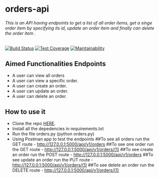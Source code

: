 # orders-api

 ###### This is an API having endpoints to get a list of all order items, get a singe order item by specifying its id, update an order item and finally can delete the order item .




[![Build Status](https://travis-ci.com/TeamoreA/app-api.svg?branch=develop)](https://travis-ci.com/TeamoreA/app-api)
[![Test Coverage](https://api.codeclimate.com/v1/badges/a99a88d28ad37a79dbf6/test_coverage)](https://codeclimate.com/github/codeclimate/codeclimate/test_coverage)
[![Maintainability](https://api.codeclimate.com/v1/badges/a99a88d28ad37a79dbf6/maintainability)](https://codeclimate.com/github/codeclimate/codeclimate/maintainability)


## Aimed Functionalities Endpoints 
- A user can view all orders
- A user can view a specific order.
- A user can create an order.
- A user can update an order.
- A user can delete an order.

## How to use it

- Clone the repo [HERE](https://github.com/TeamoreA/orders-api).
- Install all the depedencies in requirements.txt
- Run the file orders.py (python orders.py)
- Using Postman app to test the endpoints
    ##To see all orders run the GET route - http://127.0.0.1:5000/api/v1/orders
    ##To see one order run the GET route - http://127.0.0.1:5000/api/v1/orders/(1)
    ##To see create an order run the POST route - http://127.0.0.1:5000/api/v1/orders
    ##To see update an order run the PUT route - http://127.0.0.1:5000/api/v1/orders/(1)
    ##To see delete an order run the DELETE route - http://127.0.0.1:5000/api/v1/orders/(1)

